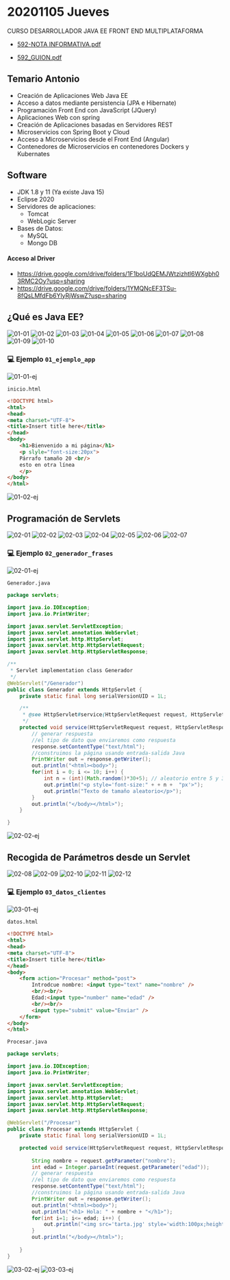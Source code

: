 # 20201105 Jueves

CURSO DESARROLLADOR JAVA EE FRONT END MULTIPLATAFORMA

* [592-NOTA INFORMATIVA.pdf](000_592_DESARROLLADOR_JAVA_EE_FRONT_END_MULTIPLATAFORMA/pdfs/592-NOTA%20INFORMATIVA.pdf)

* [592_GUION.pdf](000_592_DESARROLLADOR_JAVA_EE_FRONT_END_MULTIPLATAFORMA/pdfs/592_GUION.pdf)

## Temario Antonio

* Creación de Aplicaciones Web Java EE
* Acceso a datos mediante persistencia (JPA e Hibernate)
* Programación Front End con JavaScript (JQuery)
* Aplicaciones Web con spring
* Creación de Aplicaciones basadas en Servidores REST
* Microservicios con Spring Boot y Cloud
* Acceso a Microservicios desde el Front End (Angular)
* Contenedores de Microservicios en contenedores Dockers y Kubernates

## Software 

* JDK 1.8 y 11 (Ya existe Java 15)
* Eclipse 2020
* Servidores de aplicaciones:
   * Tomcat
   * WebLogic Server
* Bases de Datos:
   * MySQL
   * Mongo DB
   
#### Acceso al Driver

* https://drive.google.com/drive/folders/1F1boUdQEMJWtzizhtl6WXgbh03RMC2Oy?usp=sharing
* https://drive.google.com/drive/folders/1YMQNcEF3TSu-8fQsLMfdFb6YlyRjWswZ?usp=sharing


## ¿Qué es Java EE?

![01-01](images/01-01.png)
![01-02](images/01-02.png)
![01-03](images/01-03.png)
![01-04](images/01-04.png)
![01-05](images/01-05.png)
![01-06](images/01-06.png)
![01-07](images/01-07.png)
![01-08](images/01-08.png)
![01-09](images/01-09.png)
![01-10](images/01-10.png)

### :computer: Ejemplo `01_ejemplo_app`

![01-01-ej](images/01-01-ej.png)

`inicio.html`

```html
<!DOCTYPE html>
<html>
<head>
<meta charset="UTF-8">
<title>Insert title here</title>
</head>
<body>
	<h1>Bienvenido a mi página</h1>
	<p slyle="font-size:20px">
	Párrafo tamaño 20 <br/>
	esto en otra línea
	</p>
</body>
</html>
```

![01-02-ej](images/01-02-ej.png)

## Programación de Servlets

![02-01](images/02-01.png)
![02-02](images/02-02.png)
![02-03](images/02-03.png)
![02-04](images/02-04.png)
![02-05](images/02-05.png)
![02-06](images/02-06.png)
![02-07](images/02-07.png)

### :computer: Ejemplo `02_generador_frases`

![02-01-ej](images/02-01-ej.png)

`Generador.java`

```java
package servlets;

import java.io.IOException;
import java.io.PrintWriter;

import javax.servlet.ServletException;
import javax.servlet.annotation.WebServlet;
import javax.servlet.http.HttpServlet;
import javax.servlet.http.HttpServletRequest;
import javax.servlet.http.HttpServletResponse;

/**
 * Servlet implementation class Generador
 */
@WebServlet("/Generador")
public class Generador extends HttpServlet {
	private static final long serialVersionUID = 1L;

	/**
	 * @see HttpServlet#service(HttpServletRequest request, HttpServletResponse response)
	 */
	protected void service(HttpServletRequest request, HttpServletResponse response) throws ServletException, IOException {
		// generar respuesta
		//el tipo de dato que enviaremos como respuesta
		response.setContentType("text/html");
		//construimos la página usando entrada-salida Java
		PrintWriter out = response.getWriter();
		out.println("<html><body>");
		for(int i = 0; i <= 10; i++) {
			int n = (int)(Math.random()*30+5); // aleatorio entre 5 y 35
		    out.println("<p style='font-size:" + + n +  "px'>");
		    out.println("Texto de tamaño aleatorio</p>");
		}
		out.println("</body></html>");
	}

}
```

![02-02-ej](images/02-02-ej.png)

## Recogida de Parámetros desde un Servlet

![02-08](images/02-08.png)
![02-09](images/02-09.png)
![02-10](images/02-10.png)
![02-11](images/02-11.png)
![02-12](images/02-12.png)

### :computer: Ejemplo `03_datos_clientes`

![03-01-ej](images/03-01-ej.png)

`datos.html`

```html
<!DOCTYPE html>
<html>
<head>
<meta charset="UTF-8">
<title>Insert title here</title>
</head>
<body>
	<form action="Procesar" method="post">
		Introdcue nombre: <input type="text" name="nombre" />
		<br/><br/>
		Edad:<input type="number" name="edad" />
		<br/><br/>
		<input type="submit" value="Enviar" />
	</form>
</body>
</html>
```

`Procesar.java`

```java
package servlets;

import java.io.IOException;
import java.io.PrintWriter;

import javax.servlet.ServletException;
import javax.servlet.annotation.WebServlet;
import javax.servlet.http.HttpServlet;
import javax.servlet.http.HttpServletRequest;
import javax.servlet.http.HttpServletResponse;

@WebServlet("/Procesar")
public class Procesar extends HttpServlet {
	private static final long serialVersionUID = 1L;

	protected void service(HttpServletRequest request, HttpServletResponse response) throws ServletException, IOException {
		
		String nombre = request.getParameter("nombre");
		int edad = Integer.parseInt(request.getParameter("edad"));
		// generar respuesta
		//el tipo de dato que enviaremos como respuesta
		response.setContentType("text/html");
		//construimos la página usando entrada-salida Java
		PrintWriter out = response.getWriter();
		out.println("<html><body>");
		out.println("<h1> Hola: " + nombre + "</h1>");
		for(int i=1; i<= edad; i++) {
			out.println("<img src='tarta.jpg' style='width:100px;height:100px;' />");
		}
		out.println("</body></html>");
				
	}
}
```

![03-02-ej](images/03-02-ej.png)
![03-03-ej](images/03-03-ej.png)
